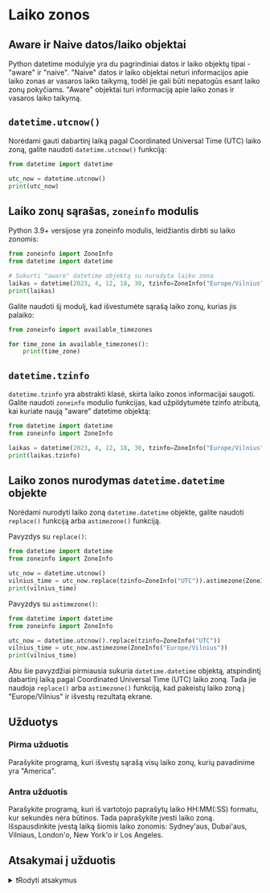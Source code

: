 # Laiko zonos

## Aware ir Naive datos/laiko objektai

Python datetime modulyje yra du pagrindiniai datos ir laiko objektų tipai - "aware" ir "naive". "Naive" datos ir laiko objektai neturi informacijos apie laiko zonas ar vasaros laiko taikymą, todėl jie gali būti nepatogūs esant laiko zonų pokyčiams. "Aware" objektai turi informaciją apie laiko zonas ir vasaros laiko taikymą.

## `datetime.utcnow()`

Norėdami gauti dabartinį laiką pagal Coordinated Universal Time (UTC) laiko zoną, galite naudoti `datetime.utcnow()` funkciją:

```Python
from datetime import datetime

utc_now = datetime.utcnow()
print(utc_now)
```

## Laiko zonų sąrašas, `zoneinfo` modulis

Python 3.9+ versijose yra zoneinfo modulis, leidžiantis dirbti su laiko zonomis:

```Python
from zoneinfo import ZoneInfo
from datetime import datetime

# Sukurti "aware" datetime objektą su nurodyta laiko zona
laikas = datetime(2023, 4, 12, 18, 30, tzinfo=ZoneInfo("Europe/Vilnius"))
print(laikas)
```

Galite naudoti šį modulį, kad išvestumėte sąrašą laiko zonų, kurias jis palaiko:

```Python
from zoneinfo import available_timezones

for time_zone in available_timezones():
    print(time_zone)
```

## `datetime.tzinfo`

`datetime.tzinfo` yra abstrakti klasė, skirta laiko zonos informacijai saugoti. Galite naudoti `zoneinfo` modulio funkcijas, kad užpildytumėte tzinfo atributą, kai kuriate naują "aware" datetime objektą:

```Python
from datetime import datetime
from zoneinfo import ZoneInfo

laikas = datetime(2023, 4, 12, 18, 30, tzinfo=ZoneInfo("Europe/Vilnius"))
print(laikas.tzinfo)
```

## Laiko zonos nurodymas `datetime.datetime` objekte

Norėdami nurodyti laiko zoną `datetime.datetime` objekte, galite naudoti `replace()` funkciją arba `astimezone()` funkciją.

Pavyzdys su `replace()`:

```Python
from datetime import datetime
from zoneinfo import ZoneInfo

utc_now = datetime.utcnow()
vilnius_time = utc_now.replace(tzinfo=ZoneInfo("UTC")).astimezone(ZoneInfo("Europe/Vilnius"))
print(vilnius_time)
```

Pavyzdys su `astimezone()`:

```Python
from datetime import datetime
from zoneinfo import ZoneInfo

utc_now = datetime.utcnow().replace(tzinfo=ZoneInfo("UTC"))
vilnius_time = utc_now.astimezone(ZoneInfo("Europe/Vilnius"))
print(vilnius_time)
```

Abu šie pavyzdžiai pirmiausia sukuria `datetime.datetime` objektą, atspindintį dabartinį laiką pagal Coordinated Universal Time (UTC) laiko zoną. Tada jie naudoja `replace()` arba `astimezone()` funkciją, kad pakeistų laiko zoną į "Europe/Vilnius" ir išvestų rezultatą ekrane.

## Užduotys

### Pirma užduotis

Parašykite programą, kuri išvestų sąrašą visų laiko zonų, kurių pavadinime yra "America".

### Antra užduotis

Parašykite programą, kuri iš vartotojo paprašytų laiko HH:MM(:SS) formatu, kur sekundės nėra būtinos. Tada paprašykite įvesti laiko zoną. Išspausdinkite įvestą laiką šiomis laiko zonomis: Sydney'aus, Dubai'aus, Vilniaus, London'o, New York'o ir Los Angeles.

## Atsakymai į užduotis

<details><summary>❗Rodyti atsakymus</summary>
<br>
<details>
<summary>Pirma užduotis</summary>
<hr>

```Python
from zoneinfo import available_timezones

america_time_zones = []

for tz in available_timezones():
    if "America" in tz:
        america_time_zones.append(tz)

for time_zone in america_time_zones:
    print(time_zone)
```
</details>
<br>
<details>
<summary>Antra užduotis</summary>
<hr>

```Python
ivestas_laikas = input("Iveskite laika formatu HH:MM(:SS), sekundes nera butinos")
formatas = "%H:%M"
vartotojo_laiko_zona = input("iveskite laiko zona pvz.:\"America/Barbados\"")

if len(ivestas_laikas) > 5:
    formatas = "%H:%M:%S"
laikas = datetime.strptime(ivestas_laikas, formatas)

sydney = laikas.replace(tzinfo=ZoneInfo(vartotojo_laiko_zona)).astimezone(ZoneInfo("Australia/Sydney"))
dubai = laikas.replace(tzinfo=ZoneInfo(vartotojo_laiko_zona)).astimezone(ZoneInfo("Asia/Dubai"))
vilnius = laikas.replace(tzinfo=ZoneInfo(vartotojo_laiko_zona)).astimezone(ZoneInfo("Europe/Vilnius"))
london = laikas.replace(tzinfo=ZoneInfo(vartotojo_laiko_zona)).astimezone(ZoneInfo("Europe/London"))
new_york = laikas.replace(tzinfo=ZoneInfo(vartotojo_laiko_zona)).astimezone(ZoneInfo("America/New_York"))
los_angeles = laikas.replace(tzinfo=ZoneInfo(vartotojo_laiko_zona)).astimezone(ZoneInfo("America/Los_Angeles"))

print(f"""Jusu laikas: {laikas.time()}, {vartotojo_laiko_zona}
Sydnejaus laikas: {sydney.time()}, Australia/Sydney
Dubajaus laikas: {dubai.time()}, Asia/Dubai
Vilniaus laikas: {vilnius.time()}, Europe/Vilnius
Londono laikas: {london.time()}, Europe/London
New Yorko laikas: {new_york.time()}, America/New York
Los Angeles laikas: {los_angeles.time()}, America/ Los Angeles""")
```
</details>
